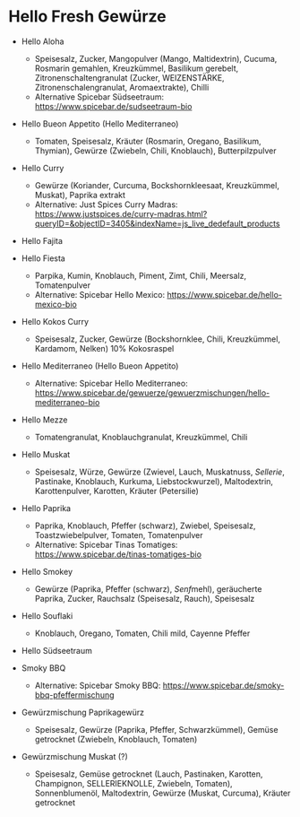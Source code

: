 # Hello Fresh Gewürze

- Hello Aloha
  * Speisesalz, Zucker, Mangopulver (Mango, Maltidextrin), Cucuma, Rosmarin gemahlen, Kreuzkümmel, Basilikum gerebelt, Zitronenschaltengranulat (Zucker, WEIZENSTÄRKE, Zitronenschalengranulat, Aromaextrakte), Chilli
  * Alternative Spicebar Südseetraum: https://www.spicebar.de/sudseetraum-bio

- Hello Bueon Appetito (Hello Mediterraneo)
  * Tomaten, Speisesalz, Kräuter (Rosmarin, Oregano, Basilikum, Thymian), Gewürze (Zwiebeln, Chili, Knoblauch), Butterpilzpulver

- Hello Curry
  * Gewürze (Koriander, Curcuma, Bockshornkleesaat, Kreuzkümmel, Muskat), Paprika extrakt
  * Alternative: Just Spices Curry Madras: https://www.justspices.de/curry-madras.html?queryID=&objectID=3405&indexName=js_live_dedefault_products

- Hello Fajita

- Hello Fiesta
  * Parpika, Kumin, Knoblauch, Piment, Zimt, Chili, Meersalz, Tomatenpulver
  * Alternative: Spicebar Hello Mexico: https://www.spicebar.de/hello-mexico-bio

- Hello Kokos Curry
  * Speisesalz, Zucker, Gewürze (Bockshornklee, Chili, Kreuzkümmel, Kardamom, Nelken) 10% Kokosraspel

- Hello Mediterraneo (Hello Bueon Appetito)
  * Alternative: Spicebar Hello Mediterraneo: https://www.spicebar.de/gewuerze/gewuerzmischungen/hello-mediterraneo-bio

- Hello Mezze
  * Tomatengranulat, Knoblauchgranulat, Kreuzkümmel, Chili

- Hello Muskat
  * Speisesalz, Würze, Gewürze (Zwievel, Lauch, Muskatnuss, *Sellerie*, Pastinake, Knoblauch, Kurkuma, Liebstockwurzel), Maltodextrin, Karottenpulver, Karotten, Kräuter (Petersilie)

- Hello Paprika
  * Paprika, Knoblauch, Pfeffer (schwarz), Zwiebel, Speisesalz, Toastzwiebelpulver, Tomaten, Tomatenpulver
  * Alternative: Spicebar Tinas Tomatiges: https://www.spicebar.de/tinas-tomatiges-bio

- Hello Smokey
  * Gewürze (Paprika, Pfeffer (schwarz), *Senf*mehl), geräucherte Paprika, Zucker, Rauchsalz (Speisesalz, Rauch), Speisesalz

- Hello Souflaki
  * Knoblauch, Oregano, Tomaten, Chili mild, Cayenne Pfeffer

- Hello Südseetraum

- Smoky BBQ
  * Alternative: Spicebar Smoky BBQ: https://www.spicebar.de/smoky-bbq-pfeffermischung

- Gewürzmischung Paprikagewürz
  * Speisesalz, Gewürze (Paprika, Pfeffer, Schwarzkümmel), Gemüse getrocknet (Zwiebeln, Knoblauch, Tomaten)

- Gewürzmischung Muskat (?)
  * Speisesalz, Gemüse getrocknet (Lauch, Pastinaken, Karotten, Champignon, SELLERIEKNOLLE, Zwiebeln, Tomaten), Sonnenblumenöl, Maltodextrin, Gewürze (Muskat, Curcuma), Kräuter getrocknet
